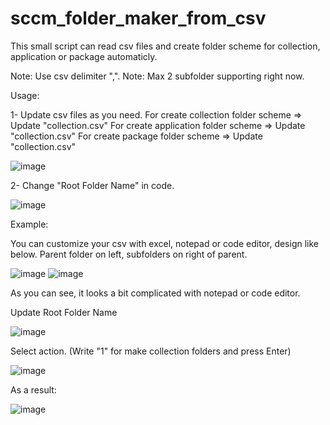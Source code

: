# sccm_folder_maker_from_csv

This small script can read csv files and create folder scheme for collection, application or package automaticly.

Note: Use csv delimiter ",".
Note: Max 2 subfolder supporting right now.

Usage: 

1- Update csv files as you need.
        For create collection folder scheme => Update "collection.csv"
        For create application folder scheme => Update "collection.csv"
        For create package folder scheme => Update "collection.csv"
        
![image](https://user-images.githubusercontent.com/67184421/186006706-3eff7ef9-57df-4c19-b6dc-823ff995f77d.png)


2- Change "Root Folder Name" in code.
    
![image](https://user-images.githubusercontent.com/67184421/186016619-39dc4606-4879-48a1-9e54-379fba677da5.png)

        
Example: 

  You can customize your csv with excel, notepad or code editor, design like below. Parent folder on left, subfolders on right of parent.
  
![image](https://user-images.githubusercontent.com/67184421/186007887-70ddd299-1483-468b-b53d-f73507eb7d32.png)
![image](https://user-images.githubusercontent.com/67184421/186012556-f7a63809-56bd-4bcf-b004-019462ba8971.png)

  As you can see, it looks a bit complicated with notepad or code editor.
  
  Update Root Folder Name
  
![image](https://user-images.githubusercontent.com/67184421/186008590-cc76197c-ed2d-4417-913f-1d862f98868f.png)

  Select action. (Write "1" for make collection folders and press Enter)
  
![image](https://user-images.githubusercontent.com/67184421/186009284-35f6f4fb-f0f6-403e-aefc-46eb093bca15.png)
  
  As a result:
  
![image](https://user-images.githubusercontent.com/67184421/186015419-20f765d5-fa91-47df-95a0-e318f3c300d3.png)


